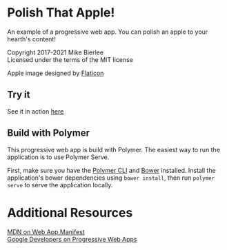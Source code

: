 # Polish That Apple!
An example of a progressive web app. You can polish an apple to your hearth's content!

Copyright 2017-2021 Mike Bierlee  
Licensed under the terms of the MIT license  

Apple image designed by [Flaticon](https://profile.flaticon.com/license/free)

## Try it
See it in action [here](https://mbierlee.github.io/polish-that-apple/)

## Build with Polymer
This progressive web app is build with Polymer. The easiest way to run the application is to use Polymer Serve.

First, make sure you have the [Polymer CLI](https://www.npmjs.com/package/polymer-cli) and [Bower](https://bower.io/) installed.
Install the application's bower dependencies using `bower install`, then run `polymer serve` to serve the application locally.

# Additional Resources
[MDN on Web App Manifest](https://developer.mozilla.org/en-US/docs/Web/Manifest)  
[Google Developers on Progressive Web Apps](https://developers.google.com/web/progressive-web-apps/)
